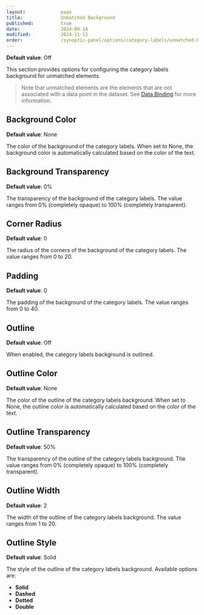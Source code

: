 ```yaml
---
layout:             page
title:              Unmatched Background
published:          true
date:               2024-09-14
modified:           2024-11-12
order:              /synoptic-panel/options/category-labels/unmatched-background
---
```

**Default value**: Off

This section provides options for configuring the category labels background for unmatched elements.

> Note that unmatched elements are the elements that are not associated with a data point in the dataset. See [Data Binding](../../concepts/data-binding.md) for more information.

## Background Color

**Default value**: None

The color of the background of the category labels. When set to None, the background color is automatically calculated based on the color of the text.

## Background Transparency

**Default value**: 0%

The transparency of the background of the category labels. The value ranges from 0% (completely opaque) to 100% (completely transparent).

## Corner Radius

**Default value**: 0

The radius of the corners of the background of the category labels. The value ranges from 0 to 20.

## Padding

**Default value**: 0

The padding of the background of the category labels. The value ranges from 0 to 40.

## Outline

**Default value**: Off

When enabled, the category labels background is outlined.

## Outline Color

**Default value**: None

The color of the outline of the category labels background. When set to None, the outline color is automatically calculated based on the color of the text.

## Outline Transparency

**Default value**: 50%

The transparency of the outline of the category labels background. The value ranges from 0% (completely opaque) to 100% (completely transparent).

## Outline Width

**Default value**: 2

The width of the outline of the category labels background. The value ranges from 1 to 20.

## Outline Style

**Default value**: Solid

The style of the outline of the category labels background. Available options are:

- **Solid**
- **Dashed**
- **Dotted**
- **Double**
